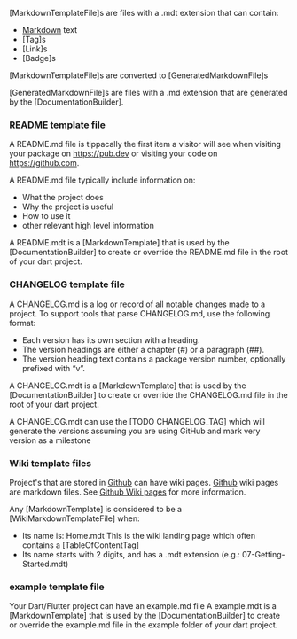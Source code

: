 [//]: # (This file was generated from: doc/template/02-Markdown-Template-Files.mdt using the documentation_builder package on: 2021-09-11 16:16:13.133825.)
<a id='lib-builder-template-builder-dart-markdowntemplatefile'></a>[MarkdownTemplateFile]s are files with a .mdt extension that can contain:
- [Markdown](https://www.markdownguide.org/cheat-sheet/) text
- [Tag]s
- [Link]s
- [Badge]s

[MarkdownTemplateFile]s are converted to [GeneratedMarkdownFile]s


<a id='lib-builder-template-builder-dart-generatedmarkdownfile'></a>[GeneratedMarkdownFile]s are files with a .md extension that are generated
by the [DocumentationBuilder].


<a id='readme-template-file'></a>
### README template file
A README.md file is tippacally the first item a visitor will see when visiting
your package on https://pub.dev or visiting your code on https://github.com.

A README.md file typically include information on:
- What the project does
- Why the project is useful
- How to use it
- other relevant high level information

A README.mdt is a [MarkdownTemplate] that is used by the [DocumentationBuilder]
to create or override the README.md file in the root of your dart project.


<a id='changelog-template-file'></a>
### CHANGELOG template file
A CHANGELOG.md is a log or record of all notable changes made to a project.
To support tools that parse CHANGELOG.md, use the following format:
- Each version has its own section with a heading.
- The version headings are either a chapter (#) or a paragraph (##).
- The version heading text contains a package version number, optionally prefixed with “v”.

A CHANGELOG.mdt is a [MarkdownTemplate] that is used by the [DocumentationBuilder]
to create or override the CHANGELOG.md file in the root of your dart project.

A CHANGELOG.mdt can use the [TODO CHANGELOG_TAG] which will generate the
versions assuming you are using GitHub and mark very version as a milestone


<a id='wiki-template-files'></a>
### Wiki template files
Project's that are stored in [Github](https://github.com/) can have wiki pages.
[Github](https://github.com/) wiki pages are markdown files.
See [Github Wiki pages](TODO%20Add%20link) for more information.


Any [MarkdownTemplate] is considered to be a [WikiMarkdownTemplateFile] when:
- Its name is: Home.mdt This is the wiki landing page which often contains a [TableOfContentTag]
- Its name starts with 2 digits, and has a .mdt extension (e.g.: 07-Getting-Started.mdt)


<a id='example-template-file'></a>
### example template file
Your Dart/Flutter project can have an example.md file
A example.mdt is a [MarkdownTemplate] that is used by the
[DocumentationBuilder] to create or override the example.md file in the
example folder of your dart project.

